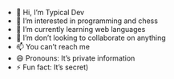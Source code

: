 - 👋 Hi, I’m Typical Dev
- 👀 I’m interested in programming and chess
- 🌱 I’m currently learning web languages
- 💞️ I’m don’t looking to collaborate on anything 
- 📫 You can’t reach me
- 😄 Pronouns: It’s private information
- ⚡ Fun fact: It’s secret)

<!---
FallinAnno1154/FallinAnno1154 is a ✨ special ✨ repository because its `README.md` (this file) appears on your GitHub profile.
You can click the Preview link to take a look at your changes.
--->
